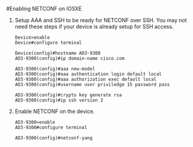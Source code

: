 #Enabling NETCONF on IOSXE

1. Setup AAA and SSH to be ready for NETCONF over SSH. You may not need these steps if your device is already setup for SSH access.

   ````
   Device>enable
   Device#configure terminal

   Device(config)#hostname AD3-9300
   AD3-9300(config)#ip domain-name cisco.com

   AD3-9300(config)#aaa new-model
   AD3-9300(config)#aaa authentication login default local
   AD3-9300(config)#aaa authorization exec default local
   AD3-9300(config)#username user priviledge 15 password pass

   AD3-9300(config)#crypto key generate rsa
   AD3-9300(config)#ip ssh version 2

   ````


2. Enable NETCONF on the device.

   ```
   AD3-9300>enable
   AD3-9300#configure terminal

   AD3-9300(config)#netconf-yang
   ```
